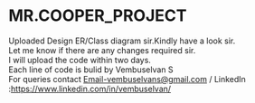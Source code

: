 # MR.COOPER_PROJECT
Uploaded Design ER/Class diagram sir.Kindly have a look sir.<br/>
Let me know if there are any changes required sir.<br/>
I will upload the code within two days.<br />
Each line of code is bulid by Vembuselvan S <br/>
For queries contact Email-vembuselvans@gmail.com / LinkedIn :https://www.linkedin.com/in/vembuselvan/
